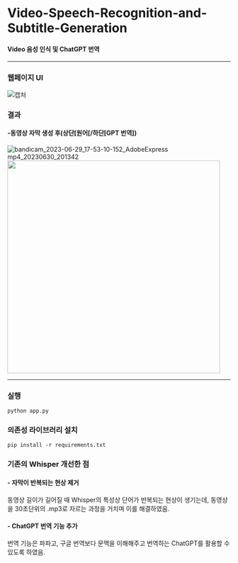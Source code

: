 # Video-Speech-Recognition-and-Subtitle-Generation
#### Video 음성 인식 및 ChatGPT 번역
<hr>

### 웹페이지 UI

![캡처](https://github.com/chanheehi/Video-Speech-Recognition-and-Subtitle-Generation/assets/101696330/2c6cc75c-02dc-41e1-848b-b5af5f567ea8)


### 결과
#### -동영상 자막 생성 후(상단[원어[/하단[GPT 번역])
![bandicam_2023-06-29_17-53-10-152_AdobeExpress mp4_20230630_201342](https://github.com/chanheehi/Video-Speech-Recognition-and-Subtitle-Generation/assets/101696330/5afb3a35-b61f-4d3e-9be4-5b5de8799f86)
<img src="[[https://github.com/chanheehi/Video-Speech-Recognition-and-Subtitle-Generation/assets/101696330/b5b46d27-0aca-4968-b8b9-7bb1ecc424a5)https://github.com/chanheehi/Video-Speech-Recognition-and-Subtitle-Generation/assets/101696330/b5b46d27-0aca-4968-b8b9-7bb1ecc424a5](https://github.com/chanheehi/Video-Speech-Recognition-and-Subtitle-Generation/assets/101696330/b95b7b5d-5cec-4937-8268-389241c59971)https://github.com/chanheehi/Video-Speech-Recognition-and-Subtitle-Generation/assets/101696330/b95b7b5d-5cec-4937-8268-389241c59971](https://github.com/chanheehi/Video-Speech-Recognition-and-Subtitle-Generation/assets/101696330/5afb3a35-b61f-4d3e-9be4-5b5de8799f86)" width="480">
<hr>

### 실행
```
python app.py
```
### 의존성 라이브러리 설치
```
pip install -r requirements.txt
```
### 기존의 Whisper 개선한 점
#### - 자막이 반복되는 현상 제거
동영상 길이가 길어질 때 Whisper의 특성상 단어가 반복되는 현상이 생기는데, 동영상을 30초단위의 .mp3로 자르는 과정을 거치며 이를 해결하였음.
#### - ChatGPT 번역 기능 추가
번역 기능은 파파고, 구글 번역보다 문맥을 이해해주고 번역하는 ChatGPT를 활용할 수 있도록 하였음.
